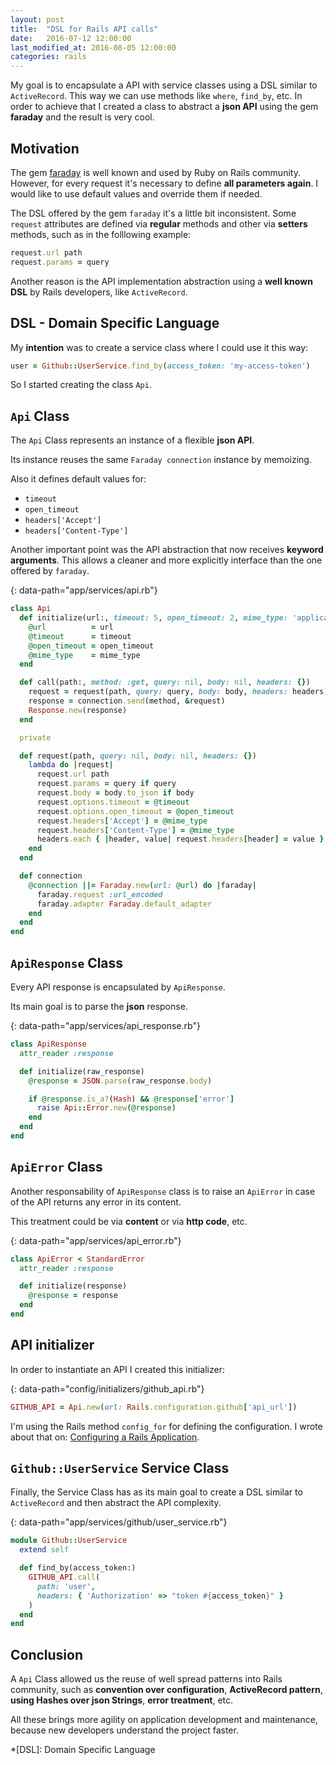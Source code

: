 ```yaml
---
layout: post
title:  "DSL for Rails API calls"
date:   2016-07-12 12:00:00
last_modified_at: 2016-08-05 12:00:00
categories: rails
---
```

My goal is to encapsulate a API with service classes using a DSL similar to `ActiveRecord`. This way we can use methods like `where`, `find_by`, etc. In order to achieve that I created a class to abstract a **json API** using the gem **faraday** and the result is very cool.

## Motivation

The gem [faraday] is well known and used by Ruby on Rails community. However, for every request it's necessary to define **all parameters again**. I would like to use default values and override them if needed.

The DSL offered by the gem `faraday` it's a little bit inconsistent. Some `request` attributes are defined via **regular** methods and other via **setters** methods, such as in the folllowing example:

```ruby
request.url path
request.params = query
```

Another reason is the API implementation abstraction using a **well known DSL** by Rails developers, like `ActiveRecord`.

## DSL - Domain Specific Language

My **intention** was to create a service class where I could use it this way:

```ruby
user = Github::UserService.find_by(access_token: 'my-access-token')
```

So I started creating the class `Api`.

## `Api` Class

The `Api` Class represents an instance of a flexible **json API**.

Its instance reuses the same `Faraday connection` instance by memoizing.

Also it defines default values for:

- `timeout`
- `open_timeout`
- `headers['Accept']`
- `headers['Content-Type']`

Another important point was the API abstraction that now receives **keyword arguments**. This allows a cleaner and more explicitly interface than the one offered by `faraday`.

{: data-path="app/services/api.rb"}
```ruby
class Api
  def initialize(url:, timeout: 5, open_timeout: 2, mime_type: 'application/json')
    @url          = url
    @timeout      = timeout
    @open_timeout = open_timeout
    @mime_type    = mime_type
  end

  def call(path:, method: :get, query: nil, body: nil, headers: {})
    request = request(path, query: query, body: body, headers: headers)
    response = connection.send(method, &request)
    Response.new(response)
  end

  private

  def request(path, query: nil, body: nil, headers: {})
    lambda do |request|
      request.url path
      request.params = query if query
      request.body = body.to_json if body
      request.options.timeout = @timeout
      request.options.open_timeout = @open_timeout
      request.headers['Accept'] = @mime_type
      request.headers['Content-Type'] = @mime_type
      headers.each { |header, value| request.headers[header] = value }
    end
  end

  def connection
    @connection ||= Faraday.new(url: @url) do |faraday|
      faraday.request :url_encoded
      faraday.adapter Faraday.default_adapter
    end
  end
end
```

## `ApiResponse` Class

Every API response is encapsulated by `ApiResponse`.

Its main goal is to parse the **json** response.

{: data-path="app/services/api_response.rb"}
```ruby
class ApiResponse
  attr_reader :response

  def initialize(raw_response)
    @response = JSON.parse(raw_response.body)

    if @response.is_a?(Hash) && @response['error']
      raise Api::Error.new(@response)
    end
  end
end
```

## `ApiError` Class

Another responsability of `ApiResponse` class is to raise an `ApiError` in case of the API returns any error in its content.

This treatment could be via **content** or via **http code**, etc.

{: data-path="app/services/api_error.rb"}
```ruby
class ApiError < StandardError
  attr_reader :response

  def initialize(response)
    @response = response
  end
end
```

## API initializer

In order to instantiate an API I created this initializer:

{: data-path="config/initializers/github_api.rb"}
```ruby
GITHUB_API = Api.new(url: Rails.configuration.github['api_url'])
```

I'm using the Rails method `config_for` for defining the configuration. I wrote about that on: [Configuring a Rails Application][configure-rails].

## `Github::UserService` Service Class

Finally, the Service Class has as its main goal to create a DSL similar to `ActiveRecord` and then abstract the API complexity.

{: data-path="app/services/github/user_service.rb"}
```ruby
module Github::UserService
  extend self

  def find_by(access_token:)
    GITHUB_API.call(
      path: 'user',
      headers: { 'Authorization' => "token #{access_token}" }
    )
  end
end
```

## Conclusion

A `Api` Class allowed us the reuse of well spread patterns into Rails community, such as **convention over configuration**, **ActiveRecord pattern**, **using Hashes over json Strings**, **error treatment**, etc.

All these brings more agility on application development and maintenance, because new developers understand the project faster.

[faraday]:         https://github.com/lostisland/faraday
[configure-rails]: /rails/configuring-rails-app
*[DSL]: Domain Specific Language
